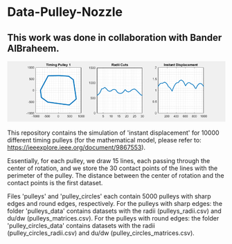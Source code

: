 # Data-Pulley-Nozzle

## This work was done in collaboration with Bander AlBraheem.

![](./pulleys.gif)

This repository contains the simulation of 'instant displacement' for 10000 different timing pulleys (for the mathematical model, please refer to: https://ieeexplore.ieee.org/document/9867553).

Essentially, for each pulley, we draw 15 lines, each passing through the center of rotation, and we store the 30 contact points of the lines with the perimeter of the pulley. The distance between the center of rotation and the contact points is the first dataset.

Files 'pulleys' and 'pulley_circles' each contain 5000 pulleys with sharp edges and round edges, respectively.
For the pulleys with sharp edges: the folder 'pulleys_data' contains datasets with the radii (pulleys_radii.csv) and du/dw (pulleys_matrices.csv).
For the pulleys with round edges: the folder 'pulley_circles_data' contains datasets with the radii (pulley_circles_radii.csv) and du/dw (pulley_circles_matrices.csv).
